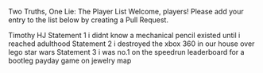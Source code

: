 Two Truths, One Lie: The Player List
Welcome, players! Please add your entry to the list below by creating a Pull Request.

<!--

Sameer (Example)
I have climbed Mount Fuji.

I once won a hot-dog eating contest.

I can speak fluent Klingon.

-->

<!-- ⬇️ COPY THE TEMPLATE BELOW THIS LINE ⬇️ -->

Timothy HJ
Statement 1
i didnt know a mechanical pencil existed until i reached adulthood
Statement 2
i destroyed the xbox 360 in our house over lego star wars
Statement 3
i was no.1 on the speedrun leaderboard for a bootleg payday game on jewelry map 
